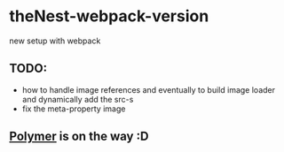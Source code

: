 # theNest-webpack-version
new setup with webpack

## TODO:
* how to handle image references and eventually to build image loader and dynamically add the src-s
* fix the meta-property image

## [Polymer](https://blog.hellojs.org/introduction-to-polymer-d8d93ba8a306) is on the way :D
